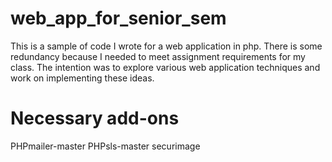 # web_app_for_senior_sem
This is a sample of code I wrote for a web application in php. There is some redundancy because I needed to meet assignment requirements for my class. The intention was to explore various web application techniques and work on implementing these ideas.  

# Necessary add-ons
PHPmailer-master
PHPsls-master
securimage
